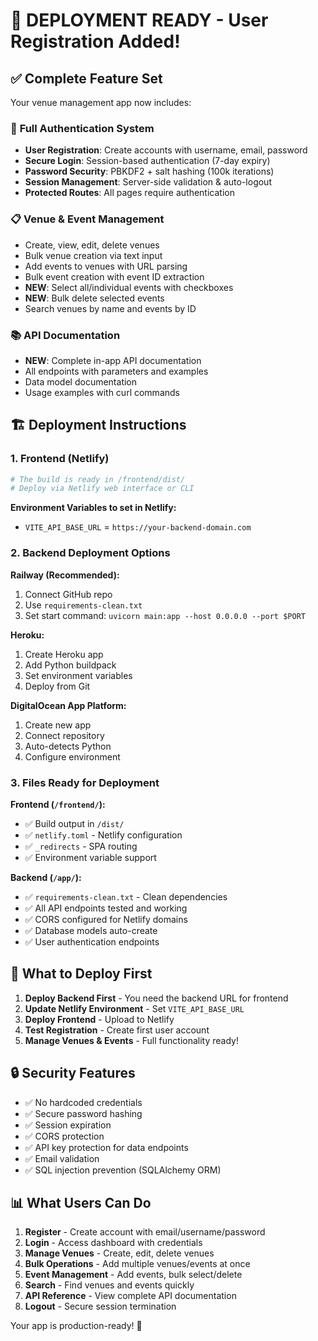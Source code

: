 # 🚀 DEPLOYMENT READY - User Registration Added!

## ✅ Complete Feature Set

Your venue management app now includes:

### 🔐 **Full Authentication System**
- **User Registration**: Create accounts with username, email, password
- **Secure Login**: Session-based authentication (7-day expiry)  
- **Password Security**: PBKDF2 + salt hashing (100k iterations)
- **Session Management**: Server-side validation & auto-logout
- **Protected Routes**: All pages require authentication

### 📋 **Venue & Event Management**  
- Create, view, edit, delete venues
- Bulk venue creation via text input
- Add events to venues with URL parsing
- Bulk event creation with event ID extraction
- **NEW**: Select all/individual events with checkboxes
- **NEW**: Bulk delete selected events
- Search venues by name and events by ID

### 📚 **API Documentation**
- **NEW**: Complete in-app API documentation
- All endpoints with parameters and examples
- Data model documentation
- Usage examples with curl commands

## 🏗️ Deployment Instructions

### 1. Frontend (Netlify)
```bash
# The build is ready in /frontend/dist/
# Deploy via Netlify web interface or CLI
```

**Environment Variables to set in Netlify:**
- `VITE_API_BASE_URL` = `https://your-backend-domain.com`

### 2. Backend Deployment Options

**Railway (Recommended):**
1. Connect GitHub repo
2. Use `requirements-clean.txt`
3. Set start command: `uvicorn main:app --host 0.0.0.0 --port $PORT`

**Heroku:**
1. Create Heroku app
2. Add Python buildpack
3. Set environment variables
4. Deploy from Git

**DigitalOcean App Platform:**
1. Create new app
2. Connect repository  
3. Auto-detects Python
4. Configure environment

### 3. Files Ready for Deployment

**Frontend (`/frontend/`):**
- ✅ Build output in `/dist/`
- ✅ `netlify.toml` - Netlify configuration
- ✅ `_redirects` - SPA routing
- ✅ Environment variable support

**Backend (`/app/`):**
- ✅ `requirements-clean.txt` - Clean dependencies
- ✅ All API endpoints tested and working
- ✅ CORS configured for Netlify domains
- ✅ Database models auto-create
- ✅ User authentication endpoints

## 🎯 What to Deploy First

1. **Deploy Backend First** - You need the backend URL for frontend
2. **Update Netlify Environment** - Set `VITE_API_BASE_URL`
3. **Deploy Frontend** - Upload to Netlify
4. **Test Registration** - Create first user account
5. **Manage Venues & Events** - Full functionality ready!

## 🔒 Security Features

- ✅ No hardcoded credentials
- ✅ Secure password hashing
- ✅ Session expiration
- ✅ CORS protection
- ✅ API key protection for data endpoints
- ✅ Email validation
- ✅ SQL injection prevention (SQLAlchemy ORM)

## 📊 What Users Can Do

1. **Register** - Create account with email/username/password
2. **Login** - Access dashboard with credentials  
3. **Manage Venues** - Create, edit, delete venues
4. **Bulk Operations** - Add multiple venues/events at once
5. **Event Management** - Add events, bulk select/delete
6. **Search** - Find venues and events quickly
7. **API Reference** - View complete API documentation
8. **Logout** - Secure session termination

Your app is production-ready! 🎉